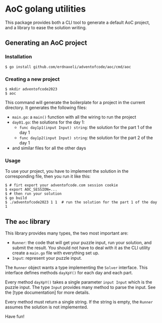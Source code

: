 # AoC golang utilities

This package provides both a CLI tool to generate a default AoC project,
and a library to ease the solution writing.

## Generating an AoC project

### Installation

```shell
$ go install github.com/erdnaxeli/adventofcode/aoc/cmd/aoc
```

### Creating a new project

```
$ mkdir adventofcode2023
$ aoc
```

This command will generate the boilerplate for a project in the current directory.
It generates the following files:

* `main.go`: a `main()` function with all the wiring to run the project
* `day01.go`: the solutions for the day 1:
  * `func day1p1(input Input) string`: the solution for the part 1 of the day 1
  * `func day1p2(input Input) string`: the solution for the part 2 of the day 1
* and similar files for all the other days

### Usage

To use your project, you have to implement the solution in the corresponding file,
then you run it like this:

```shell
$ # firt export your adventofcode.com session cookie
$ export AOC_SESSION=...
$ # then run your solution
$ go build
$ ./adventofcode2023 1 1  # run the solution for the part 1 of the day 1
```

## The `aoc` library

This library provides many types, the two most important are:
* `Runner`: the code that will get your puzzle input, run your solution, and submit
  the result. You should not have to deal with it as the CLI utility create a `main.go`
  file with everything set up.
* `Input`: represent your puzzle input.

The `Runner` object wants a type implementing the `Solver` interface. This interface
defines methods `dayXpY()` for each day and each part.

Every method `dayXpY()` takes a single parameter `input Input` which is the puzzle input.
The type `Input` provides many method to parse the input. See the [type documentation]
for more details.

Every method must return a single string. If the string is empty, the `Runner` assumes
the solution is not implemented.

Have fun!
